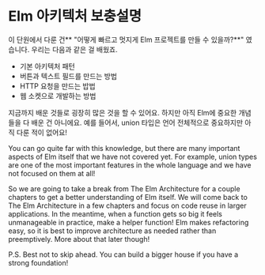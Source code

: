 # Elm 아키텍처 보충설명

이 단원에서 다룬 건** "어떻게 빠르고 멋지게 Elm 프로젝트를 만들 수 있을까?**" 였습니다. 우리는 다음과 같은 걸 배웠죠.

* 기본 아키텍처 패턴
* 버튼과 텍스트 필드를 만드는 방법
* HTTP 요청을 만드는 밥법
* 웹 소켓으로 개발하는 방법 

지금까지 배운 것들로 굉장히 많은 것을 할 수 있어요. 하지만 아직 Elm에 중요한 개념들을 다 배운 건 아니에요. 예를 들어서, union 타입은 언어 전체적으로 중요하지만 아직 다룬 적이 없어요!

You can go quite far with this knowledge, but there are many important aspects of Elm itself that we have not covered yet. For example, union types are one of the most important features in the whole language and we have not focused on them at all!

So we are going to take a break from The Elm Architecture for a couple chapters to get a better understanding of Elm itself. We will come back to The Elm Architecture in a few chapters and focus on code reuse in larger applications. In the meantime, when a function gets so big it feels unmanageable in practice, make a helper function! Elm makes refactoring easy, so it is best to improve architecture as needed rather than preemptively. More about that later though!

P.S. Best not to skip ahead. You can build a bigger house if you have a strong foundation!

